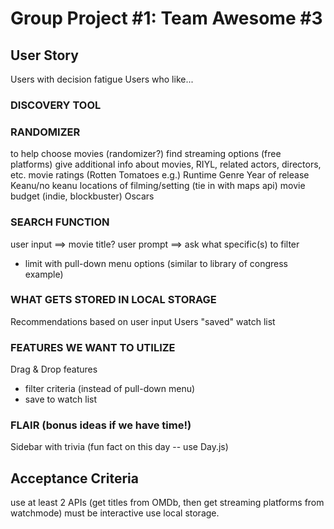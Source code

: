 # Group Project #1: Team Awesome #3

## User Story

Users with decision fatigue
Users who like...

### DISCOVERY TOOL

### RANDOMIZER

to help choose movies (randomizer?)
find streaming options (free platforms)
give additional info about movies, RIYL, related actors, directors, etc.
movie ratings (Rotten Tomatoes e.g.)
Runtime
Genre
Year of release
Keanu/no keanu
locations of filming/setting (tie in with maps api)
movie budget (indie, blockbuster)
Oscars

### SEARCH FUNCTION

user input ==> movie title?
user prompt ==> ask what specific(s) to filter

- limit with pull-down menu options (similar to library of congress example)

### WHAT GETS STORED IN LOCAL STORAGE

Recommendations based on user input
Users "saved" watch list

### FEATURES WE WANT TO UTILIZE

Drag & Drop features

- filter criteria (instead of pull-down menu)
- save to watch list

### FLAIR (bonus ideas if we have time!)

Sidebar with trivia (fun fact on this day -- use Day.js)

## Acceptance Criteria

use at least 2 APIs (get titles from OMDb, then get streaming platforms from watchmode)
must be interactive
use local storage.
